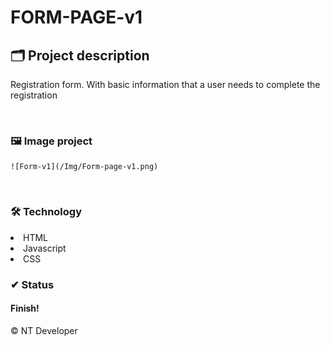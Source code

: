 # FORM-PAGE-v1

## 🗂 Project description

<p>
    Registration form. With basic information that a user needs to complete the registration
</p>

<br>

### 🖼 Image project
    ![Form-v1](/Img/Form-page-v1.png)

<br>

### 🛠 Technology

<li> HTML
<li> Javascript
<li> CSS

<br>

### ✔ Status

<h4>Finish!</h4>

<footer>&copy; NT Developer</footer>
